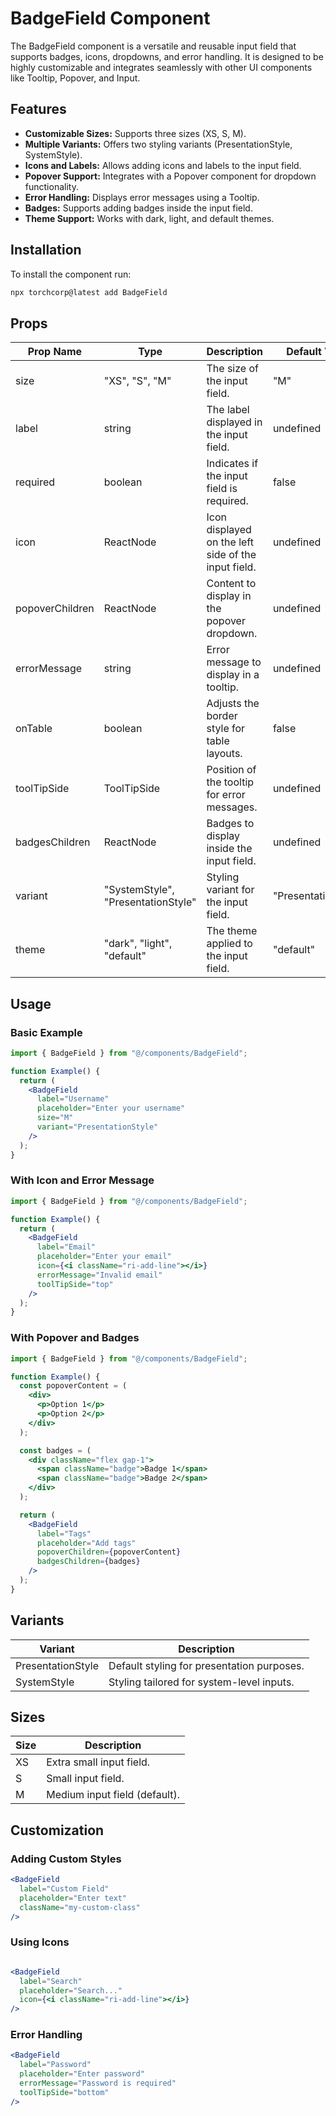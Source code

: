 # BadgeField Component

The BadgeField component is a versatile and reusable input field that supports badges, icons, dropdowns, and error handling. It is designed to be highly customizable and integrates seamlessly with other UI components like Tooltip, Popover, and Input.

## Features

- **Customizable Sizes:** Supports three sizes (XS, S, M).
- **Multiple Variants:** Offers two styling variants (PresentationStyle, SystemStyle).
- **Icons and Labels:** Allows adding icons and labels to the input field.
- **Popover Support:** Integrates with a Popover component for dropdown functionality.
- **Error Handling:** Displays error messages using a Tooltip.
- **Badges:** Supports adding badges inside the input field.
- **Theme Support:** Works with dark, light, and default themes.

## Installation

To install the component run:

```bash
npx torchcorp@latest add BadgeField
```

## Props

| Prop Name         | Type                              | Description                                         | Default Value         |
|------------------|--------------------------------|-------------------------------------------------|----------------------|
| size             | "XS", "S", "M"                   | The size of the input field.                     | "M"                 |
| label           | string                           | The label displayed in the input field.          | undefined            |
| required         | boolean                         | Indicates if the input field is required.        | false                |
| icon            | ReactNode                        | Icon displayed on the left side of the input field. | undefined            |
| popoverChildren  | ReactNode                        | Content to display in the popover dropdown.      | undefined            |
| errorMessage     | string                           | Error message to display in a tooltip.          | undefined            |
| onTable         | boolean                          | Adjusts the border style for table layouts.      | false                |
| toolTipSide      | ToolTipSide                      | Position of the tooltip for error messages.      | undefined            |
| badgesChildren   | ReactNode                        | Badges to display inside the input field.        | undefined            |
| variant         | "SystemStyle", "PresentationStyle" | Styling variant for the input field.            | "PresentationStyle"  |
| theme           | "dark", "light", "default"        | The theme applied to the input field.           | "default"           |

## Usage

### Basic Example

```jsx
import { BadgeField } from "@/components/BadgeField";

function Example() {
  return (
    <BadgeField
      label="Username"
      placeholder="Enter your username"
      size="M"
      variant="PresentationStyle"
    />
  );
}
```

### With Icon and Error Message

```jsx
import { BadgeField } from "@/components/BadgeField";

function Example() {
  return (
    <BadgeField
      label="Email"
      placeholder="Enter your email"
      icon={<i className="ri-add-line"></i>}
      errorMessage="Invalid email"
      toolTipSide="top"
    />
  );
}
```

### With Popover and Badges

```jsx
import { BadgeField } from "@/components/BadgeField";

function Example() {
  const popoverContent = (
    <div>
      <p>Option 1</p>
      <p>Option 2</p>
    </div>
  );

  const badges = (
    <div className="flex gap-1">
      <span className="badge">Badge 1</span>
      <span className="badge">Badge 2</span>
    </div>
  );

  return (
    <BadgeField
      label="Tags"
      placeholder="Add tags"
      popoverChildren={popoverContent}
      badgesChildren={badges}
    />
  );
}
```

## Variants

| Variant             | Description                                      |
|--------------------|--------------------------------------------------|
| PresentationStyle  | Default styling for presentation purposes.      |
| SystemStyle       | Styling tailored for system-level inputs.       |

## Sizes

| Size  | Description                |
|------|----------------------------|
| XS   | Extra small input field.   |
| S    | Small input field.         |
| M    | Medium input field (default). |

## Customization

### Adding Custom Styles

```jsx
<BadgeField
  label="Custom Field"
  placeholder="Enter text"
  className="my-custom-class"
/>
```

### Using Icons

```jsx

<BadgeField
  label="Search"
  placeholder="Search..."
  icon={<i className="ri-add-line"></i>}
/>
```

### Error Handling

```jsx
<BadgeField
  label="Password"
  placeholder="Enter password"
  errorMessage="Password is required"
  toolTipSide="bottom"
/>
```

